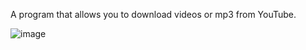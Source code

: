 A program that allows you to download videos or mp3 from YouTube.

![image](https://github.com/DrDowellsHead/YouTubeDownloader/assets/64928875/6cbe8fe9-4140-4ce8-bb83-edcb9c5b0abc)
